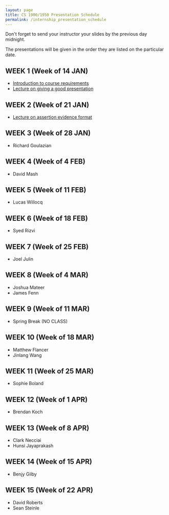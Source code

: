 ```yaml
---
layout: page
title: CS 1900/1950 Presentation Schedule
permalink: /internship_presentation_schedule
---
```


Don't forget to send your instructor your slides by the previous day midnight.

The presentations will be given in the order they are listed on the particular date.

## WEEK 1 (Week of 14 JAN)

* [Introduction to course requirements](/lectures/introduction-internship.pdf)
* [Lecture on giving a good presentation](/lectures/lecture-on-presentations-internship.pdf)
  
## WEEK 2 (Week of 21 JAN)

* [Lecture on assertion evidence format](/lectures/lecture-on-assertion-evidence-format.pdf)

## WEEK 3 (Week of 28 JAN)

* Richard Goulazian
  
## WEEK 4 (Week of 4 FEB)

* David Mash

## WEEK 5 (Week of 11 FEB)

* Lucas Willocq

## WEEK 6 (Week of 18 FEB)

* Syed Rizvi

## WEEK 7 (Week of 25 FEB)

* Joel Julin

## WEEK 8 (Week of 4 MAR)

* Joshua Mateer
* James Fenn

## WEEK 9 (Week of 11 MAR)

* Spring Break (NO CLASS)

## WEEK 10 (Week of 18 MAR)

* Matthew Flancer
* Jinlang Wang

## WEEK 11 (Week of 25 MAR)

* Sophie Boland

## WEEK 12 (Week of 1 APR)

* Brendan Koch

## WEEK 13 (Week of 8 APR)

* Clark Necciai
* Hunsi Jayaprakash

## WEEK 14 (Week of 15 APR)

* Benjy Gilby

## WEEK 15 (Week of 22 APR)

* David Roberts
* Sean Steinle
